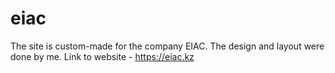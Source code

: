 # eiac
The site is custom-made for the company EIAC. The design and layout were done by me.
Link to website - https://eiac.kz

